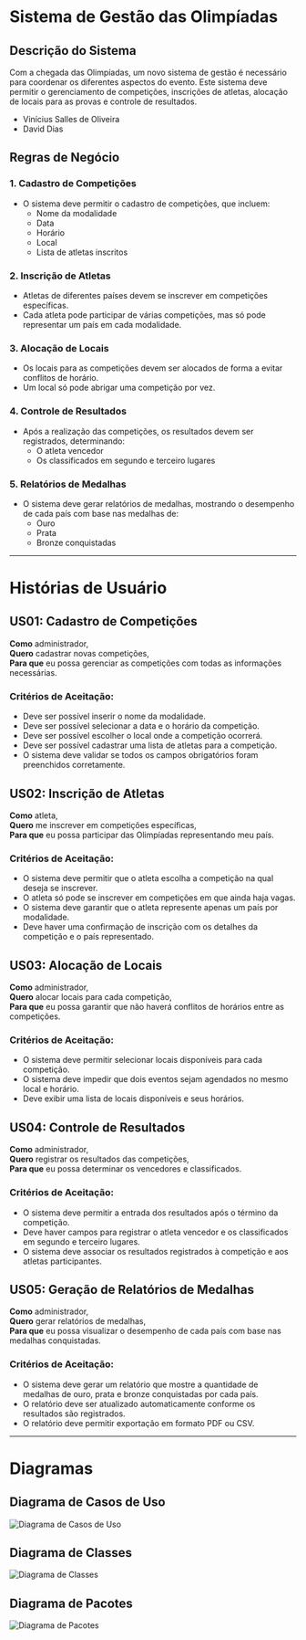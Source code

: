 # Sistema de Gestão das Olimpíadas

## Descrição do Sistema
Com a chegada das Olimpíadas, um novo sistema de gestão é necessário para coordenar os diferentes aspectos do evento. Este sistema deve permitir o gerenciamento de competições, inscrições de atletas, alocação de locais para as provas e controle de resultados.

- Vinícius Salles de Oliveira
- David Dias

## Regras de Negócio

### 1. Cadastro de Competições
- O sistema deve permitir o cadastro de competições, que incluem:
  - Nome da modalidade
  - Data
  - Horário
  - Local
  - Lista de atletas inscritos

### 2. Inscrição de Atletas
- Atletas de diferentes países devem se inscrever em competições específicas.
- Cada atleta pode participar de várias competições, mas só pode representar um país em cada modalidade.

### 3. Alocação de Locais
- Os locais para as competições devem ser alocados de forma a evitar conflitos de horário.
- Um local só pode abrigar uma competição por vez.

### 4. Controle de Resultados
- Após a realização das competições, os resultados devem ser registrados, determinando:
  - O atleta vencedor
  - Os classificados em segundo e terceiro lugares

### 5. Relatórios de Medalhas
- O sistema deve gerar relatórios de medalhas, mostrando o desempenho de cada país com base nas medalhas de:
  - Ouro
  - Prata
  - Bronze conquistadas

---

# Histórias de Usuário

## US01: Cadastro de Competições

**Como** administrador,  
**Quero** cadastrar novas competições,  
**Para que** eu possa gerenciar as competições com todas as informações necessárias.

### Critérios de Aceitação:
- Deve ser possível inserir o nome da modalidade.
- Deve ser possível selecionar a data e o horário da competição.
- Deve ser possível escolher o local onde a competição ocorrerá.
- Deve ser possível cadastrar uma lista de atletas para a competição.
- O sistema deve validar se todos os campos obrigatórios foram preenchidos corretamente.


## US02: Inscrição de Atletas

**Como** atleta,  
**Quero** me inscrever em competições específicas,  
**Para que** eu possa participar das Olimpíadas representando meu país.

### Critérios de Aceitação:
- O sistema deve permitir que o atleta escolha a competição na qual deseja se inscrever.
- O atleta só pode se inscrever em competições em que ainda haja vagas.
- O sistema deve garantir que o atleta represente apenas um país por modalidade.
- Deve haver uma confirmação de inscrição com os detalhes da competição e o país representado.


## US03: Alocação de Locais

**Como** administrador,  
**Quero** alocar locais para cada competição,  
**Para que** eu possa garantir que não haverá conflitos de horários entre as competições.

### Critérios de Aceitação:
- O sistema deve permitir selecionar locais disponíveis para cada competição.
- O sistema deve impedir que dois eventos sejam agendados no mesmo local e horário.
- Deve exibir uma lista de locais disponíveis e seus horários.


## US04: Controle de Resultados

**Como** administrador,  
**Quero** registrar os resultados das competições,  
**Para que** eu possa determinar os vencedores e classificados.

### Critérios de Aceitação:
- O sistema deve permitir a entrada dos resultados após o término da competição.
- Deve haver campos para registrar o atleta vencedor e os classificados em segundo e terceiro lugares.
- O sistema deve associar os resultados registrados à competição e aos atletas participantes.


## US05: Geração de Relatórios de Medalhas

**Como** administrador,  
**Quero** gerar relatórios de medalhas,  
**Para que** eu possa visualizar o desempenho de cada país com base nas medalhas conquistadas.

### Critérios de Aceitação:
- O sistema deve gerar um relatório que mostre a quantidade de medalhas de ouro, prata e bronze conquistadas por cada país.
- O relatório deve ser atualizado automaticamente conforme os resultados são registrados.
- O relatório deve permitir exportação em formato PDF ou CSV.

---

# Diagramas

## Diagrama de Casos de Uso
![Diagrama de Casos de Uso](imagens/Diagrama_Caso_de_Uso.png)

## Diagrama de Classes
![Diagrama de Classes](imagens/Diagrama_de_Classes.png)

## Diagrama de Pacotes
![Diagrama de Pacotes](imagens/Diagrama_de_Pacote.png)
